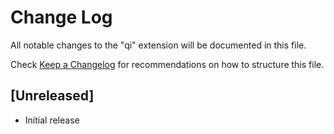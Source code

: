# Change Log

All notable changes to the "qi" extension will be documented in this file.

Check [Keep a Changelog](http://keepachangelog.com/) for recommendations on how to structure this file.

## [Unreleased]

- Initial release